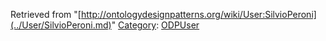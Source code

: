 Retrieved from "[http://ontologydesignpatterns.org/wiki/User:SilvioPeroni](../User/SilvioPeroni.md)"
 [Category](http://ontologydesignpatterns.org/wiki/Special:Categories "Special:Categories"): [ODPUser](../Category/ODPUser.md "Category:ODPUser")